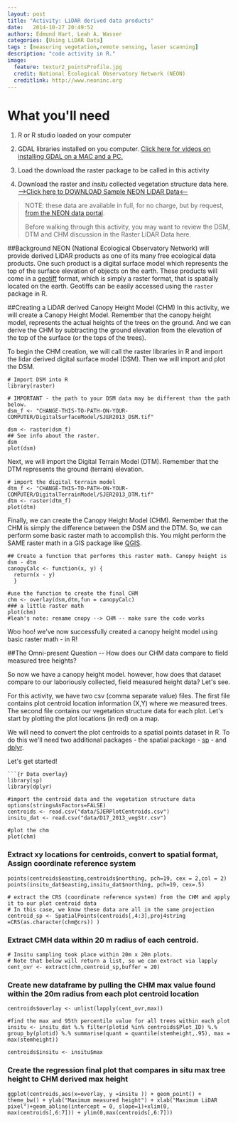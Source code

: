 ```yaml
---
layout: post
title: "Activity: LiDAR derived data products"
date:   2014-10-27 20:49:52
authors: Edmund Hart, Leah A. Wasser
categories: [Using LiDAR Data]
tags : [measuring vegetation,remote sensing, laser scanning]
description: "code activity in R."
image:
  feature: textur2_pointsProfile.jpg
  credit: National Ecological Observatory Network (NEON)
  creditlink: http://www.neoninc.org
---
```


# What you'll need
1. R or R studio loaded on your computer
2. GDAL libraries installed on you computer. <a href="https://www.youtube.com/watch?v=ZqfiZ_J_pQQ&list=PLLWiknuNGd50NbvZhydbTqJJh5ZRkjuak" target="_blank">Click here for videos on installing GDAL on a MAC and a PC.</a>

2. Load the download the raster package to be called in this activity
3. Download the raster and *insitu* collected vegetation structure data here.
[-->Click here to DOWNLOAD Sample NEON LiDAR Data<--](http://www.neoninc.org/NEONedu/Data/LidarActivity/CHM_InSitu_Data.zip "Raster and InSitu Data") 

> NOTE: these data are available in full, for no charge, but by request, [from the NEON data portal](http://data.neoninc.org/airborne-data-request "AOP data").
> 
> Before walking through this activity, you may want to review the DSM, DTM and CHM discussion in the Raster LiDAR Data here.

##Background
NEON (National Ecological Observatory Network) will provide derived LiDAR products as one of its many free ecological data products. One such product is a digital surface model which represents the top of the surface elevation of objects on the earth. These products will come in a [geotiff](http://trac.osgeo.org/geotiff/ "geotiff (read more)") format, which is simply a raster format, that is spatially located on the earth. Geotiffs can be easily accessed using the `raster` package in R.

##Creating a LiDAR derived Canopy Height Model (CHM)
In this activity, we will create a Canopy Height Model. Remember that the canopy height model, represents the actual heights of the trees on the ground. And we can derive the CHM by subtracting the ground elevation from the elevation of the top of the surface (or the tops of the trees). 

To begin the CHM creation, we will call the raster libraries in R and import the lidar derived digital surface model (DSM). Then we will import and plot the DSM.


    # Import DSM into R 
    library(raster)
	
	# IMPORTANT - the path to your DSM data may be different than the path below.  
    dsm_f <- "CHANGE-THIS-TO-PATH-ON-YOUR-COMPUTER/DigitalSurfaceModel/SJER2013_DSM.tif"
    
    dsm <- raster(dsm_f)
    ## See info about the raster.
    dsm
    plot(dsm)


Next, we will import the Digital Terrain Model (DTM). Remember that the DTM represents the ground (terrain) elevation.


    # import the digital terrain model
    dtm_f <- "CHANGE-THIS-TO-PATH-ON-YOUR-COMPUTER/DigitalTerrainModel/SJER2013_DTM.tif"
    dtm <- raster(dtm_f)
    plot(dtm)

Finally, we can create the Canopy Height Model (CHM). Remember that the CHM is simply the difference between the DSM and the DTM. So, we can perform some basic raster math to accomplish this. You might perform the SAME raster math in a GIS package like [QGIS](http://www.qgis.org/en/site/ "QGIS").
    
    ## Create a function that performs this raster math. Canopy height is dsm - dtm
    canopyCalc <- function(x, y) {
      return(x - y)
      }
    
	#use the function to create the final CHM
    chm <- overlay(dsm,dtm,fun = canopyCalc)
    ### a little raster math
    plot(chm)
	#leah's note: rename cnopy --> CHM -- make sure the code works

Woo hoo! we've now successfully created a canopy height model using basic raster math - in R! 

##The Omni-present Question -- How does our CHM data compare to field measured tree heights?

So now we have a canopy height model. however, how does that dataset compare to our laboriously collected, field measured height data? Let's see.

For this activity, we have two csv (comma separate value) files. The first file contains plot centroid location information (X,Y) where we measured trees. The second file contains our vegetation structure data for each plot. Let's start by plotting the plot locations (in red) on a map. 

We will need to convert the plot centroids to a spatial points dataset in R. To do this we'll need two additional packages - the spatial package - [sp](http://cran.r-project.org/web/packages/sp/index.html "R sp package") - and [dplyr](http://cran.r-project.org/web/packages/dplyr/index.html "dplyr"). 

Let's get started!

    ```{r Data overlay}
    library(sp)
    library(dplyr)

    #import the centroid data and the vegetation structure data
	options(stringsAsFactors=FALSE)
	centroids <- read.csv("data/SJERPlotCentroids.csv")
    insitu_dat <- read.csv("data/D17_2013_vegStr.csv")

	#plot the chm
    plot(chm)

### Extract xy locations for centroids, convert to spatial format, Assign coordinate reference system 
    points(centroids$easting,centroids$northing, pch=19, cex = 2,col = 2)
    points(insitu_dat$easting,insitu_dat$northing, pch=19, cex=.5)

	# extract the CRS (coordinate reference system) from the CHM and apply it to our plot centroid data
	# In this case, we know these data are all in the same projection
	centroid_sp <- SpatialPoints(centroids[,4:3],proj4string =CRS(as.character(chm@crs)) )

### Extract CMH data within 20 m radius of each centroid.
	# Insitu sampling took place within 20m x 20m plots.	
    # Note that below will return a list, so we can extract via lapply
    cent_ovr <- extract(chm,centroid_sp,buffer = 20)
    
### Create new dataframe by pulling the CHM max value found within the 20m radius from each plot centroid location
	centroids$overlay <- unlist(lapply(cent_ovr,max))
	
	#find the max and 95th percentile value for all trees within each plot 
	insitu <- insitu_dat %.% filter(plotid %in% centroids$Plot_ID) %.% group_by(plotid) %.% summarise(quant = quantile(stemheight,.95), max = max(stemheight))
	
	centroids$insitu <- insitu$max

### Create the regression final plot that compares in situ max tree height to CHM derived max height
	ggplot(centroids,aes(x=overlay, y =insitu )) + geom_point() + theme_bw() + ylab("Maximum measured height") + xlab("Maximum LiDAR pixel")+geom_abline(intercept = 0, slope=1)+xlim(0, max(centroids[,6:7])) + ylim(0,max(centroids[,6:7]))
```



